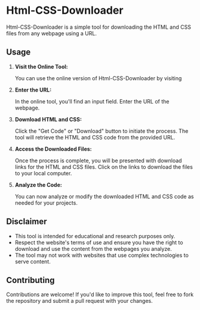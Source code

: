 # Html-CSS-Downloader

Html-CSS-Downloader is a simple tool for downloading the HTML and CSS files from any webpage using a URL.

## Usage

1. **Visit the Online Tool:**

   You can use the online version of Html-CSS-Downloader by visiting
   
3. **Enter the URL:**

   In the online tool, you'll find an input field. Enter the URL of the webpage.

4. **Download HTML and CSS:**

   Click the "Get Code" or "Download" button to initiate the process. The tool will retrieve the HTML and CSS code from the provided URL.

5. **Access the Downloaded Files:**

   Once the process is complete, you will be presented with download links for the HTML and CSS files. Click on the links to download the files to your local computer.

6. **Analyze the Code:**

   You can now analyze or modify the downloaded HTML and CSS code as needed for your projects.

## Disclaimer

- This tool is intended for educational and research purposes only.
- Respect the website's terms of use and ensure you have the right to download and use the content from the webpages you analyze.
- The tool may not work with websites that use complex technologies to serve content.

## Contributing

Contributions are welcome! If you'd like to improve this tool, feel free to fork the repository and submit a pull request with your changes.
